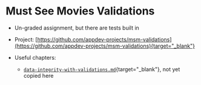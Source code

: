 # Must See Movies Validations

  - Un-graded assignment, but there are tests built in

  - Project: [https://github.com/appdev-projects/msm-validations](https://github.com/appdev-projects/msm-validations){target="_blank"}

  - Useful chapters:

    - [`data-integrity-with-validations.md`](https://github.com/firstdraft/appdev-chapters/blob/benp-edits/data-integrity-with-validations.md){target="_blank"}, not yet copied here

  